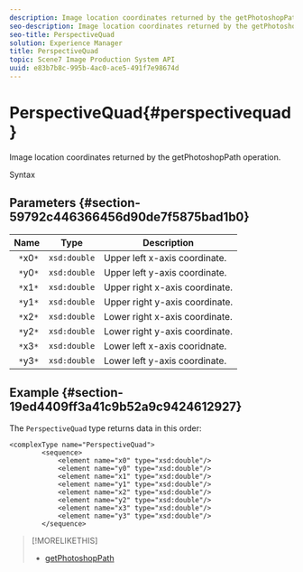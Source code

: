 ```yaml
---
description: Image location coordinates returned by the getPhotoshopPath operation.
seo-description: Image location coordinates returned by the getPhotoshopPath operation.
seo-title: PerspectiveQuad
solution: Experience Manager
title: PerspectiveQuad
topic: Scene7 Image Production System API
uuid: e83b7b8c-995b-4ac0-ace5-491f7e98674d
---
```


# PerspectiveQuad{#perspectivequad}

Image location coordinates returned by the getPhotoshopPath operation.

 Syntax 

## Parameters {#section-59792c446366456d90de7f5875bad1b0}

|  Name  | Type  | Description  |
|---|---|---|
|  ` *`x0`*`  | `xsd:double`  | Upper left x-axis coordinate.  |
|  ` *`y0`*`  | `xsd:double`  | Upper left y-axis coordinate.  |
|  ` *`x1`*`  | `xsd:double`  | Upper right x-axis coordinate.  |
|  ` *`y1`*`  | `xsd:double`  | Upper right y-axis coordinate.  |
|  ` *`x2`*`  | `xsd:double`  | Lower right x-axis coordinate.  |
|  ` *`y2`*`  | `xsd:double`  | Lower right y-axis coordinate.  |
|  ` *`x3`*`  | `xsd:double`  | Lower left x-axis cooridnate.  |
|  ` *`y3`*`  | `xsd:double`  | Lower left y-axis coordinate.  |

## Example {#section-19ed4409ff3a41c9b52a9c9424612927}

The `PerspectiveQuad` type returns data in this order: 

```
<complexType name="PerspectiveQuad">
        <sequence>
            <element name="x0" type="xsd:double"/>
            <element name="y0" type="xsd:double"/>
            <element name="x1" type="xsd:double"/>
            <element name="y1" type="xsd:double"/>
            <element name="x2" type="xsd:double"/>
            <element name="y2" type="xsd:double"/>
            <element name="x3" type="xsd:double"/>
            <element name="y3" type="xsd:double"/>
        </sequence>
```

>[!MORELIKETHIS]
>
>* [getPhotoshopPath](../../operations/c-operations-intro/c-methods/r-get-photoshop-path.md#reference-545f902f84194951ac04e947fdc803b9)

